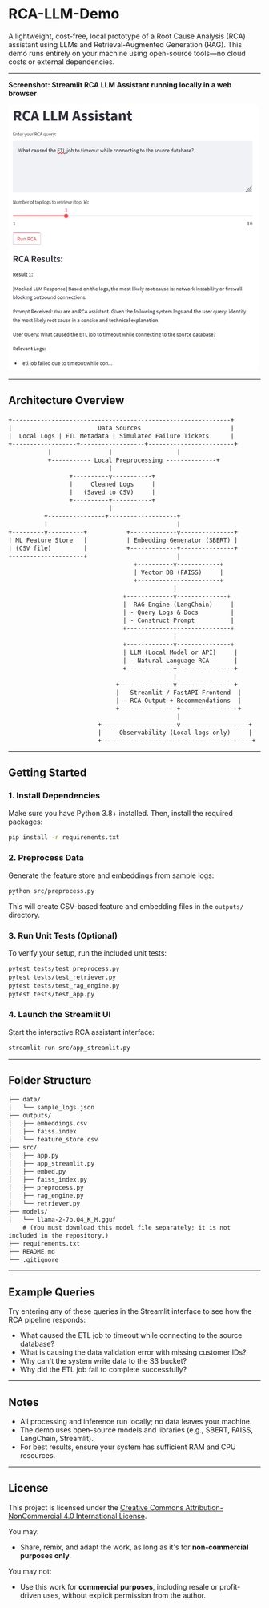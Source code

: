 # RCA-LLM-Demo

A lightweight, cost-free, local prototype of a Root Cause Analysis (RCA) assistant using LLMs and Retrieval-Augmented Generation (RAG). This demo runs entirely on your machine using open-source tools—no cloud costs or external dependencies.

---

**Screenshot: Streamlit RCA LLM Assistant running locally in a web browser**

<img src="assets/screenshot.JPG" alt="RCA LLM Assistant Streamlit Screenshot" width="500"/>

---

## Architecture Overview

```ascii
+-------------------------------------------------------------+
|                        Data Sources                         |
|  Local Logs | ETL Metadata | Simulated Failure Tickets      |
+------------------+------------------+------------------------+
           |                |                  |
           +----------- Local Preprocessing --------------+
                            |
                 +----------v-----------+
                 |     Cleaned Logs     |
                 |   (Saved to CSV)     |
                 +----------+-----------+
                            |
          +----------------+-------------------+
          |                                    |
+---------v----------+           +-------------v---------------+
| ML Feature Store   |           | Embedding Generator (SBERT) |
| (CSV file)         |           +-------------+---------------+
+--------------------+                         |
                                   +----------v------------+
                                   | Vector DB (FAISS)     |
                                   +----------+------------+
                                              |
                                +-------------v--------------+
                                |  RAG Engine (LangChain)     |
                                | - Query Logs & Docs         |
                                | - Construct Prompt          |
                                +-------------+---------------+
                                              |
                                +-------------v---------------+
                                | LLM (Local Model or API)     |
                                | - Natural Language RCA       |
                                +-------------+----------------+
                                              |
                              +---------------v----------------+
                              |   Streamlit / FastAPI Frontend  |
                              | - RCA Output + Recommendations  |
                              +----------------+----------------+
                                               |
                         +---------------------v-------------------+
                         |     Observability (Local logs only)     |
                         +------------------------------------------+
```

---

## Getting Started

### 1. Install Dependencies

Make sure you have Python 3.8+ installed. Then, install the required packages:

```bash
pip install -r requirements.txt
```

### 2. Preprocess Data

Generate the feature store and embeddings from sample logs:

```bash
python src/preprocess.py
```

This will create CSV-based feature and embedding files in the `outputs/` directory.

### 3. Run Unit Tests (Optional)

To verify your setup, run the included unit tests:

```bash
pytest tests/test_preprocess.py
pytest tests/test_retriever.py
pytest tests/test_rag_engine.py
pytest tests/test_app.py
```


### 4. Launch the Streamlit UI

Start the interactive RCA assistant interface:

```bash
streamlit run src/app_streamlit.py
```

---

## Folder Structure

```
├── data/
│   └── sample_logs.json
├── outputs/
│   ├── embeddings.csv
│   ├── faiss.index
│   └── feature_store.csv
├── src/
│   ├── app.py
│   ├── app_streamlit.py
│   ├── embed.py
│   ├── faiss_index.py
│   ├── preprocess.py
│   ├── rag_engine.py
│   └── retriever.py
├── models/
│   └── llama-2-7b.Q4_K_M.gguf
    # (You must download this model file separately; it is not included in the repository.)
├── requirements.txt
├── README.md
└── .gitignore
```

---

## Example Queries

Try entering any of these queries in the Streamlit interface to see how the RCA pipeline responds:

- What caused the ETL job to timeout while connecting to the source database?
- What is causing the data validation error with missing customer IDs?
- Why can't the system write data to the S3 bucket?
- Why did the ETL job fail to complete successfully?

---

## Notes

- All processing and inference run locally; no data leaves your machine.
- The demo uses open-source models and libraries (e.g., SBERT, FAISS, LangChain, Streamlit).
- For best results, ensure your system has sufficient RAM and CPU resources.

---

## License

This project is licensed under the [Creative Commons Attribution-NonCommercial 4.0 International License](https://creativecommons.org/licenses/by-nc/4.0/).

You may:
- Share, remix, and adapt the work, as long as it's for **non-commercial purposes only**.

You may not:
- Use this work for **commercial purposes**, including resale or profit-driven uses, without explicit permission from the author.
